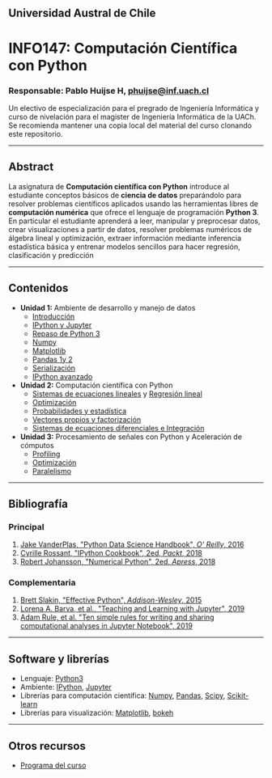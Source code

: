 ## Universidad Austral de Chile

# INFO147: Computación Científica con Python

### Responsable: Pablo Huijse H, phuijse@inf.uach.cl

Un electivo de especialización para el pregrado de Ingeniería Informática y curso de nivelación para el magister de Ingeniería Informática de la UACh. Se recomienda mantener una copia local del material del curso clonando este repositorio. 

***
## Abstract

La asignatura de **Computación científica con Python** introduce al estudiante conceptos básicos de **ciencia de datos** preparándolo para resolver problemas científicos aplicados usando las herramientas libres de **computación numérica** que ofrece el lenguaje de programación **Python 3**. En particular el estudiante aprenderá a leer, manipular y preprocesar datos, crear visualizaciones a partir de datos, resolver problemas numéricos de álgebra lineal y optimización, extraer información mediante inferencia estadística básica y entrenar modelos sencillos para hacer regresión, clasificación y predicción


***
## Contenidos

- **Unidad 1:** Ambiente de desarrollo y manejo de datos
    - [Introducción](unidad1/clase_introduccion.ipynb)
    - [IPython y Jupyter](unidad1/clase_ipython.ipynb)
    - [Repaso de Python 3](unidad1/clase_repaso_python3.ipynb)
    - [Numpy](unidad1/clase_numpy.ipynb)
    - [Matplotlib](unidad1/clase_matplotlib.ipynb)
    - [Pandas 1](unidad1/clase_pandas_1.ipynb)[y 2](unidad1/clase_pandas_2.ipynb)
    - [Serialización](unidad1/clase_serialización.ipynb)
    - [IPython avanzado](unidad1/clase_ipython_avanzado.ipynb)
- **Unidad 2:** Computación científica con Python
    - [Sistemas de ecuaciones lineales](unidad2/1_sistemas_lineales.ipynb) y [Regresión lineal](unidad2/2_regresión_lineal.ipynb)
    - [Optimización](unidad2/3_optimización.ipynb)
    - [Probabilidades y estadística](unidad2/4_estadística.ipynb)
    - [Vectores propios y factorización](unidad2/5_valores_propios_pca.ipynb)
    - [Sistemas de ecuaciones diferenciales e Integración](unidad2/6_ode_integración.ipynb)
- **Unidad 3:** Procesamiento de señales con Python y Aceleración de cómputos
    - [Profiling](unidad3/3_profiling.ipynb)
    - [Optimización](unidad3/4_optimización.ipynb)
    - [Paralelismo](unidad3/5_paralelismo.ipynb)

***
## Bibliografía 


### Principal
1. [Jake VanderPlas, "Python Data Science Handbook", *O' Reilly*, 2016](https://jakevdp.github.io/PythonDataScienceHandbook/)
1. [Cyrille Rossant, "IPython Cookbook", 2ed, *Packt*, 2018](https://ipython-books.github.io/)
1. [Robert Johansson, "Numerical Python", 2ed, *Apress*, 2018](https://link.springer.com/book/10.1007%2F978-1-4842-4246-9)


### Complementaria
1. [Brett Slakin, "Effective Python", *Addison-Wesley*, 2015](https://effectivepython.com/)
1. [Lorena A. Barva, et al., "Teaching and Learning with Jupyter", 2019](https://jupyter4edu.github.io/jupyter-edu-book/)
1. [Adam Rule, et al. "Ten simple rules for writing and sharing computational analyses in Jupyter Notebook", 2019](https://journals.plos.org/ploscompbiol/article?id=10.1371/journal.pcbi.1007007)


***
## Software y librerías


- Lenguaje: [Python3](https://docs.python.org/3/)
- Ambiente: [IPython](https://ipython.org), [Jupyter](https://jupyter.org/)
- Librerías para computación científica: [Numpy](http://www.numpy.org/), [Pandas](https://pandas.pydata.org/), [Scipy](https://www.scipy.org/), [Scikit-learn](https://scikit-learn.org/stable/)
- Librerías para visualización: [Matplotlib](https://matplotlib.org/), [bokeh](https://bokeh.pydata.org/en/latest/)


***
## Otros recursos


- [Programa del curso](programa_INFO147.pdf)


